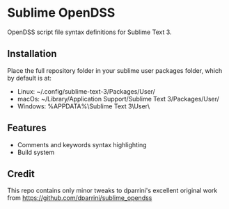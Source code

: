 # Sublime OpenDSS

OpenDSS script file syntax definitions for Sublime Text 3.

## Installation

Place the full repository folder in your sublime user packages folder, which by default is at:

- Linux: ~/.config/sublime-text-3/Packages/User/
- macOs: ~/Library/Application Support/Sublime Text 3/Packages/User/
- Windows: %APPDATA%\Sublime Text 3\User\

## Features

- Comments and keywords syntax highlighting
- Build system

## Credit

This repo contains only minor tweaks to dparrini's excellent original work from https://github.com/dparrini/sublime_opendss
